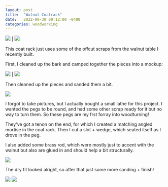 ```yaml
---
layout: post
title:  "Walnut Coatrack"
date:   2022-09-30 00:12:00 -0400
categories: woodworking
---
```


![](/static/posts/walnut_coatrack/90_finished.jpg) | ![](/static/posts/walnut_coatrack/91_finished.jpg)

This coat rack just uses some of the offcut scraps from the walnut table I
recently built.

First, I cleaned up the bark and camped together the pieces into a mockup:

![](/static/posts/walnut_coatrack/01_mockup.jpg) | ![](/static/posts/walnut_coatrack/02_mockup.jpg)

Then cleaned up the pieces and sanded them a bit.

![](/static/posts/walnut_coatrack/20_cleanup_base.jpg)

I forgot to take pictures, but I actually bought a small lathe for this project.
I wanted the pegs to be round, and had some other scrap ready for it but no way
to turn them. So these pegs are my frst forray into woodturning!

They've got a tenon on the end, for which I created a matching angled mortise
in the coat rack. Then I cut a slot + wedge, which seated itself as I drove in
the peg.

I also added some brass rod, which were mostly just to accent with the walnut
but also are glued in and should help a bit structurally.

![](/static/posts/walnut_coatrack/60_dry_fit.jpg)

The dry fit looked alright, so after that just some more sanding + finish!

![](/static/posts/walnut_coatrack/90_finished.jpg)
![](/static/posts/walnut_coatrack/91_finished.jpg)


